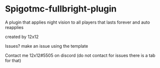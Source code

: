 # Spigotmc-fullbright-plugin
A plugin that applies night vision to all players that lasts forever and auto reapplies<br>

created by 12x12<br>

Issues? make an issue using the template<br>



























Contact me 12x12#5505 on discord (do not contact for issues there is a tab for that)<br>
